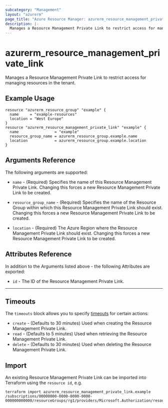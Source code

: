 ```yaml
---
subcategory: "Management"
layout: "azurerm"
page_title: "Azure Resource Manager: azurerm_resource_management_private_link"
description: |-
  Manages a Resource Management Private Link to restrict access for managing resources in the tenant.
---
```


# azurerm_resource_management_private_link

Manages a Resource Management Private Link to restrict access for managing resources in the tenant.

## Example Usage

```hcl
resource "azurerm_resource_group" "example" {
  name     = "example-resources"
  location = "West Europe"
}
resource "azurerm_resource_management_private_link" "example" {
  name                = "example"
  resource_group_name = azurerm_resource_group.example.name
  location            = azurerm_resource_group.example.location
}
```

## Arguments Reference

The following arguments are supported:

* `name` - (Required) Specifies the name of this Resource Management Private Link. Changing this forces a new Resource Management Private Link to be created.

* `resource_group_name` - (Required) Specifies the name of the Resource Group within which this Resource Management Private Link should exist. Changing this forces a new Resource Management Private Link to be created.
 
* `location` - (Required) The Azure Region where the Resource Management Private Link should exist. Changing this forces a new Resource Management Private Link to be created.

## Attributes Reference

In addition to the Arguments listed above - the following Attributes are exported:

* `id` - The ID of the Resource Management Private Link.

---

## Timeouts

The `timeouts` block allows you to specify [timeouts](https://www.terraform.io/docs/configuration/resources.html#timeouts) for certain actions:

* `create` - (Defaults to 30 minutes) Used when creating the Resource Management Private Link.
* `read` - (Defaults to 5 minutes) Used when retrieving the Resource Management Private Link.
* `delete` - (Defaults to 30 minutes) Used when deleting the Resource Management Private Link.

## Import

An existing Resource Management Private Link can be imported into Terraform using the `resource id`, e.g.

```shell
terraform import azurerm_resource_management_private_link.example /subscriptions/00000000-0000-0000-0000-000000000000/resourceGroups/rg1/providers/Microsoft.Authorization/resourceManagementPrivateLinks/link1
```
